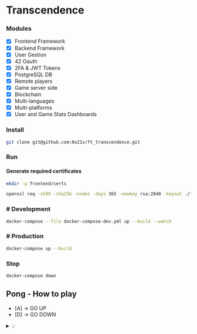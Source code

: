 # Transcendence

### Modules

- [x] Frontend Framework
- [x] Backend Framework
- [x] User Gestion
- [x] 42 Oauth
- [x] 2FA & JWT Tokens
- [x] PostgreSQL DB 
- [x] Remote players
- [x] Game server side
- [x] Blockchain
- [x] Multi-languages
- [x] Multi-platforms
- [x] User and Game Stats Dashboards 

### Install
```zsh
git clone git@github.com:0x21x/ft_transcendence.git
```

### Run

#### Generate required certificates
```zsh
mkdir -p frontend/certs

openssl req -x509 -sha256 -nodes -days 365 -newkey rsa:2048 -keyout ./frontend/certs/privateKey.key -out ./frontend/certs/certificate.crt
```

### # Development
```zsh
docker-compose --file docker-compose-dev.yml up --build --watch
```
### # Production
```zsh
docker-compose up --build
```

### Stop
```zsh
docker-compose down
```

## Pong - How to play
- [A] -> GO UP
- [D] -> GO DOWN
<details><summary> 💡</summary>
These commands can be edited at 'frontend/app/components/game.js' line 80.
</details>
